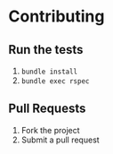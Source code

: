 # Contributing

## Run the tests

1. `bundle install`
2. `bundle exec rspec`

## Pull Requests

1. Fork the project
1. Submit a pull request

